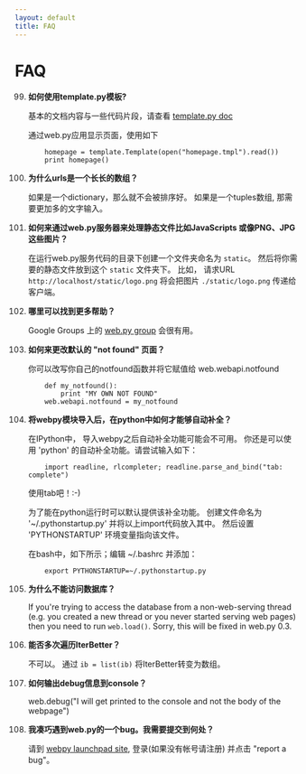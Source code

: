 ```yaml
---
layout: default
title: FAQ
---
```


# FAQ

99. **如何使用template.py模板?**

    基本的文档内容与一些代码片段，请查看 [template.py doc](/templetor)

    通过web.py应用显示页面，使用如下

            homepage = template.Template(open("homepage.tmpl").read())
            print homepage()

    
99. **为什么urls是一个长长的数组？**

    如果是一个dictionary，那么就不会被排序好。 如果是一个tuples数组, 那需要更加多的文字输入。

99. **如何来通过web.py服务器来处理静态文件比如JavaScripts 或像PNG、JPG这些图片？**

    在运行web.py服务代码的目录下创建一个文件夹命名为 `static`。 然后将你需要的静态文件放到这个 `static` 文件夹下。 比如，   请求URL `http://localhost/static/logo.png` 将会把图片 `./static/logo.png` 传递给客户端。

99. **哪里可以找到更多帮助？**

    Google Groups 上的 [web.py group](http://groups.google.com/group/webpy) 会很有用。

99. **如何来更改默认的 "not found" 页面？**

    你可以改写你自己的notfound函数并将它赋值给 web.webapi.notfound

            def my_notfound(): 
                print "MY OWN NOT FOUND" 
            web.webapi.notfound = my_notfound 

99. **将webpy模块导入后，在python中如何才能够自动补全？**

    在IPython中， 导入webpy之后自动补全功能可能会不可用。 你还是可以使用 'python' 的自动补全功能。请尝试输入如下：

            import readline, rlcompleter; readline.parse_and_bind("tab: complete")

    使用tab吧！:-)

    为了能在python运行时可以默认提供该补全功能。 创建文件命名为 '~/.pythonstartup.py' 并将以上import代码放入其中。 然后设置  'PYTHONSTARTUP' 环境变量指向该文件。

    在bash中，如下所示；编辑 ~/.bashrc 并添加：

            export PYTHONSTARTUP=~/.pythonstartup.py

99. **为什么不能访问数据库？**

    If you're trying to access the database from a non-web-serving thread (e.g. you created a new thread or you never started serving web pages) then you need to run `web.load()`. Sorry, this will be fixed in web.py 0.3.

99. **能否多次遍历IterBetter？**

    不可以。 通过 `ib = list(ib)` 将IterBetter转变为数组。

99. **如何输出debug信息到console？**

	web.debug("I will get printed to the console and not the body of the webpage")

99. **我凑巧遇到web.py的一个bug。我需要提交到何处？**

	请到 [webpy launchpad site](https://launchpad.net/webpy), 登录(如果没有帐号请注册) 并点击 "report a bug"。